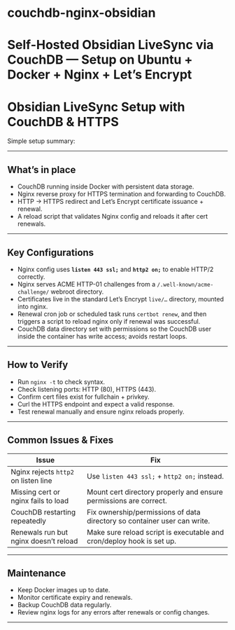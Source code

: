 # couchdb-nginx-obsidian
# Self-Hosted Obsidian LiveSync via CouchDB — Setup on Ubuntu + Docker + Nginx + Let’s Encrypt
# Obsidian LiveSync Setup with CouchDB & HTTPS

Simple setup summary:

---

## What’s in place

- CouchDB running inside Docker with persistent data storage.  
- Nginx reverse proxy for HTTPS termination and forwarding to CouchDB.  
- HTTP → HTTPS redirect and Let’s Encrypt certificate issuance + renewal.  
- A reload script that validates Nginx config and reloads it after cert renewals.

---

## Key Configurations

- Nginx config uses **`listen 443 ssl;`** and **`http2 on;`** to enable HTTP/2 correctly.  
- Nginx serves ACME HTTP-01 challenges from a `/.well-known/acme-challenge/` webroot directory.  
- Certificates live in the standard Let’s Encrypt `live/…` directory, mounted into nginx.  
- Renewal cron job or scheduled task runs `certbot renew`, and then triggers a script to reload nginx only if renewal was successful.  
- CouchDB data directory set with permissions so the CouchDB user inside the container has write access; avoids restart loops.

---

## How to Verify

- Run `nginx -t` to check syntax.  
- Check listening ports: HTTP (80), HTTPS (443).  
- Confirm cert files exist for fullchain + privkey.  
- Curl the HTTPS endpoint and expect a valid response.  
- Test renewal manually and ensure nginx reloads properly.

---

## Common Issues & Fixes

| Issue | Fix |
|-------|-----|
| Nginx rejects `http2` on listen line | Use `listen 443 ssl;` + `http2 on;` instead. |
| Missing cert or nginx fails to load | Mount cert directory properly and ensure permissions are correct. |
| CouchDB restarting repeatedly | Fix ownership/permissions of data directory so container user can write. |
| Renewals run but nginx doesn’t reload | Make sure reload script is executable and cron/deploy hook is set up. |

---

## Maintenance

- Keep Docker images up to date.  
- Monitor certificate expiry and renewals.  
- Backup CouchDB data regularly.  
- Review nginx logs for any errors after renewals or config changes.

---

